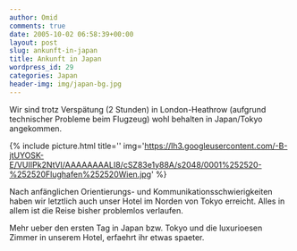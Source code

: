 ```yaml
---
author: Omid
comments: true
date: 2005-10-02 06:58:39+00:00
layout: post
slug: ankunft-in-japan
title: Ankunft in Japan
wordpress_id: 29
categories: Japan
header-img: img/japan-bg.jpg
---
```


Wir sind trotz Verspätung (2 Stunden) in London-Heathrow (aufgrund technischer Probleme beim Flugzeug) wohl behalten in Japan/Tokyo angekommen. 

{% include picture.html title='' img='https://lh3.googleusercontent.com/-B-jtUYOSK-E/VUIIPk2NtVI/AAAAAAAALI8/cSZ83e1y88A/s2048/0001%252520-%252520Flughafen%252520Wien.jpg' %}

Nach anfänglichen Orientierungs- und Kommunikationsschwierigkeiten haben wir letztlich auch unser Hotel im Norden von Tokyo erreicht. Alles in allem ist die Reise bisher problemlos verlaufen. 

Mehr ueber den ersten Tag in Japan bzw. Tokyo und die luxurioesen Zimmer in unserem Hotel, erfaehrt ihr etwas spaeter. 
